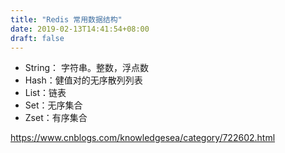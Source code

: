 ```yaml
---
title: "Redis 常用数据结构"
date: 2019-02-13T14:41:54+08:00
draft: false
---
```

- String： 字符串。整数，浮点数  
- Hash：健值对的无序散列列表  
- List：链表 
- Set：无序集合 
- Zset：有序集合


https://www.cnblogs.com/knowledgesea/category/722602.html 
